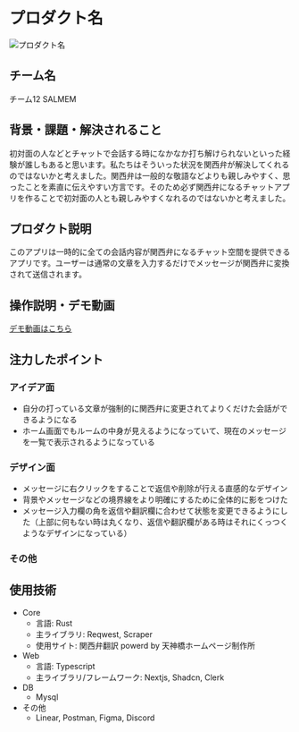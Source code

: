 # プロダクト名

<!-- プロダクト名に変更してください -->

![プロダクト名](https://kc3.me/cms/wp-content/uploads/2024/11/hack25-eyecatch.png)

<!-- プロダクト名・イメージ画像を差し変えてください -->

## チーム名

チーム12 SALMEM

<!-- チームIDとチーム名を入力してください -->

## 背景・課題・解決されること

初対面の人などとチャットで会話する時になかなか打ち解けられないといった経験が誰しもあると思います。私たちはそういった状況を関西弁が解決してくれるのではないかと考えました。関西弁は一般的な敬語などよりも親しみやすく、思ったことを素直に伝えやすい方言です。そのため必ず関西弁になるチャットアプリを作ることで初対面の人とも親しみやすくなれるのではないかと考えました。

## プロダクト説明

このアプリは一時的に全ての会話内容が関西弁になるチャット空間を提供できるアプリです。ユーザーは通常の文章を入力するだけでメッセージが関西弁に変換されて送信されます。

## 操作説明・デモ動画

[デモ動画はこちら](https://www.youtube.com/watch?v=fbzGp0XJGq8)

<!-- 開発したプロダクトの操作説明について入力してください。また、操作説明デモ動画があれば、埋め込みやリンクを記載してください -->

## 注力したポイント

<!-- 開発したプロダクトの中で、特に注力して作成した箇所・ポイントについて入力してください -->

### アイデア面

- 自分の打っている文章が強制的に関西弁に変更されてよりくだけた会話ができるようになる
- ホーム画面でもルームの中身が見えるようになっていて、現在のメッセージを一覧で表示されるようになっている

### デザイン面

- メッセージに右クリックをすることで返信や削除が行える直感的なデザイン
- 背景やメッセージなどの境界線をより明確にするために全体的に影をつけた
- メッセージ入力欄の角を返信や翻訳欄に合わせて状態を変更できるようにした（上部に何もない時は丸くなり、返信や翻訳欄がある時はそれにくっつくようなデザインになっている）

### その他

## 使用技術

- Core
  - 言語: Rust
  - 主ライブラリ: Reqwest, Scraper
  - 使用サイト: 関西弁翻訳 powerd by 天神橋ホームページ制作所
- Web
  - 言語: Typescript
  - 主ライブラリ/フレームワーク: Nextjs, Shadcn, Clerk
- DB
  - Mysql
- その他
  - Linear, Postman, Figma, Discord

<!-- 使用技術を入力してください -->

<!--
markdownの記法はこちらを参照してください！
https://docs.github.com/ja/get-started/writing-on-github/getting-started-with-writing-and-formatting-on-github/basic-writing-and-formatting-syntax
-->
